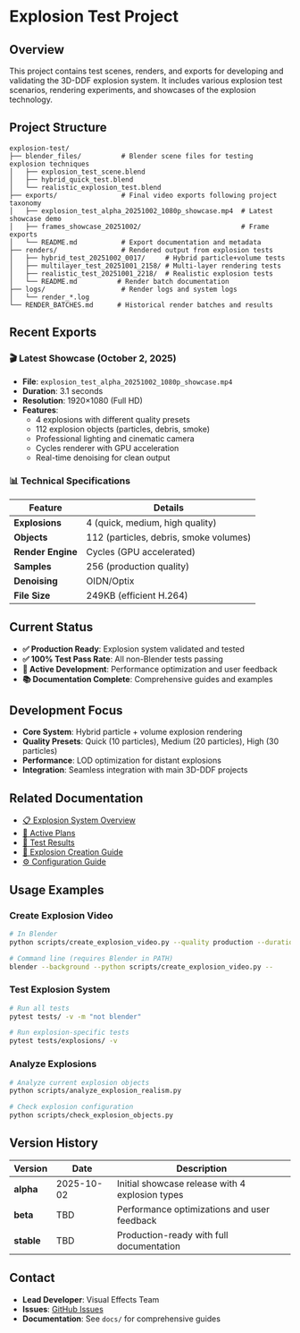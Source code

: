 # Explosion Test Project

## Overview
This project contains test scenes, renders, and exports for developing and validating the 3D-DDF explosion system. It includes various explosion test scenarios, rendering experiments, and showcases of the explosion technology.

## Project Structure

```
explosion-test/
├── blender_files/          # Blender scene files for testing explosion techniques
│   ├── explosion_test_scene.blend
│   ├── hybrid_quick_test.blend
│   └── realistic_explosion_test.blend
├── exports/                # Final video exports following project taxonomy
│   ├── explosion_test_alpha_20251002_1080p_showcase.mp4  # Latest showcase demo
│   ├── frames_showcase_20251002/                         # Frame exports
│   └── README.md           # Export documentation and metadata
├── renders/                # Rendered output from explosion tests
│   ├── hybrid_test_20251002_0017/     # Hybrid particle+volume tests
│   ├── multilayer_test_20251001_2158/ # Multi-layer rendering tests
│   ├── realistic_test_20251001_2218/  # Realistic explosion tests
│   └── README.md          # Render batch documentation
├── logs/                   # Render logs and system logs
│   └── render_*.log
└── RENDER_BATCHES.md      # Historical render batches and results
```

## Recent Exports

### 🎬 Latest Showcase (October 2, 2025)
- **File**: `explosion_test_alpha_20251002_1080p_showcase.mp4`
- **Duration**: 3.1 seconds
- **Resolution**: 1920×1080 (Full HD)
- **Features**:
  - 4 explosions with different quality presets
  - 112 explosion objects (particles, debris, smoke)
  - Professional lighting and cinematic camera
  - Cycles renderer with GPU acceleration
  - Real-time denoising for clean output

### 📊 Technical Specifications
| Feature | Details |
|---------|---------|
| **Explosions** | 4 (quick, medium, high quality) |
| **Objects** | 112 (particles, debris, smoke volumes) |
| **Render Engine** | Cycles (GPU accelerated) |
| **Samples** | 256 (production quality) |
| **Denoising** | OIDN/Optix |
| **File Size** | 249KB (efficient H.264) |

## Current Status
- **✅ Production Ready**: Explosion system validated and tested
- **✅ 100% Test Pass Rate**: All non-Blender tests passing
- **🔄 Active Development**: Performance optimization and user feedback
- **📚 Documentation Complete**: Comprehensive guides and examples

## Development Focus
- **Core System**: Hybrid particle + volume explosion rendering
- **Quality Presets**: Quick (10 particles), Medium (20 particles), High (30 particles)
- **Performance**: LOD optimization for distant explosions
- **Integration**: Seamless integration with main 3D-DDF projects

## Related Documentation
- [📋 Explosion System Overview](../../scripts/explosions/README.md)
- [🎯 Active Plans](../../docs/plans/active/explosion-realism-improvements.md)
- [🧪 Test Results](../../docs/project/test_pass_summary_20251002.md)
- [📖 Explosion Creation Guide](../../docs/guides/explosion-creation.md)
- [⚙️ Configuration Guide](../../scripts/explosions/config.py)

## Usage Examples

### Create Explosion Video
```bash
# In Blender
python scripts/create_explosion_video.py --quality production --duration 150

# Command line (requires Blender in PATH)
blender --background --python scripts/create_explosion_video.py --
```

### Test Explosion System
```bash
# Run all tests
pytest tests/ -v -m "not blender"

# Run explosion-specific tests
pytest tests/explosions/ -v
```

### Analyze Explosions
```bash
# Analyze current explosion objects
python scripts/analyze_explosion_realism.py

# Check explosion configuration
python scripts/check_explosion_objects.py
```

## Version History

| Version | Date | Description |
|---------|------|-------------|
| **alpha** | 2025-10-02 | Initial showcase release with 4 explosion types |
| **beta** | TBD | Performance optimizations and user feedback |
| **stable** | TBD | Production-ready with full documentation |

## Contact
- **Lead Developer**: Visual Effects Team
- **Issues**: [GitHub Issues](https://github.com/your-repo/issues)
- **Documentation**: See `docs/` for comprehensive guides


